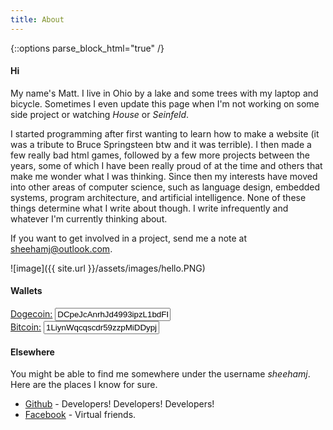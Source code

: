 ```yaml
---
title: About
---
```


{::options parse_block_html="true" /}

<div class="about">

#### Hi ####

My name's Matt. I live in Ohio by a lake and some trees with my laptop and bicycle.
Sometimes I even update this page when I'm not working on some side project or watching *House* or *Seinfeld*.

I started programming after first wanting to learn how to make a website (it was a tribute to Bruce Springsteen btw and it was terrible). I then made a few really bad html games, followed by a few more projects between the years, some of which I have been really proud of at the time and others that make me wonder what I was thinking. Since then my interests have moved into other areas of computer science, such as language design, embedded systems, program architecture, and artificial intelligence. None of these things determine what I write about though. I write infrequently and whatever I'm currently thinking about.

If you want to get involved in a project, send me a note at sheehamj@outlook.com.



![image]({{ site.url }}/assets/images/hello.PNG)


#### Wallets ####

<div class="row coin">
<span><a href="http://www.dogecoin.com">Dogecoin:</a></span>
<input value="DCpeJcAnrhJd4993ipzL1bdFP8HLWpeP5V" />
</div>

<div class="row coin">
<span><a href="https://www.bitcoin.org/"> Bitcoin:</a></span>
<input value="1LiynWqcqscdr59zzpMiDDypjvoDWvuMwh" />
</div>


#### Elsewhere ####

You might be able to find me somewhere under the username *sheehamj*.
Here are the places I know for sure.

* [Github](http://github.com/sheehamj13) - Developers! Developers! Developers!
* [Facebook](http://www.facebook.com/matt.sheehan.31) - Virtual friends.


</div>